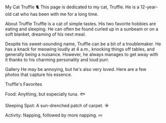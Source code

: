 My Cat Truffle 🐈
This page is dedicated to my cat, Truffle. He is a 12-year-old cat who has been with me for a long time.

About Truffle
Truffle is a cat of simple tastes. His two favorite hobbies are eating and sleeping. He can often be found curled up in a sunbeam or on a soft blanket, dreaming of his next meal.

Despite his sweet-sounding name, Truffle can be a bit of a troublemaker. He has a knack for meowing loudly at 4 a.m., knocking things off tables, and generally being a nuisance. However, he always manages to get away with it thanks to his charming personality and loud purr.

Gallery
He may be annoying, but he's also very loved. Here are a few photos that capture his essence.

Truffle's Favorites

Food: Anything, but especially tuna. 🐟

Sleeping Spot: A sun-drenched patch of carpet. ☀️

Activity: Napping, followed by more napping. 💤


